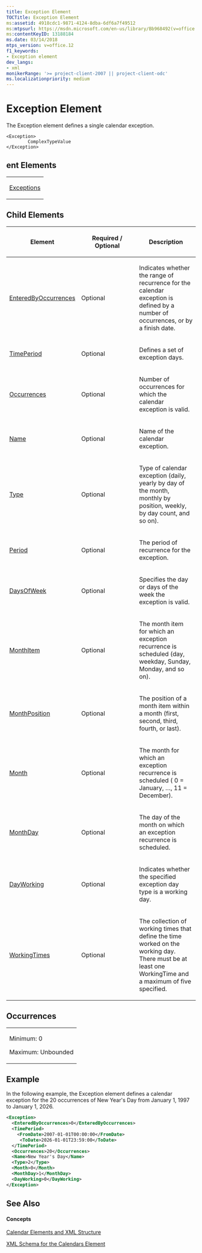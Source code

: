 ```yaml
---
title: Exception Element
TOCTitle: Exception Element
ms:assetid: 4918cdc1-9871-4124-8dba-6df6a7f49512
ms:mtpsurl: https://msdn.microsoft.com/en-us/library/Bb968492(v=office.12)
ms:contentKeyID: 13188184
ms.date: 03/14/2018
mtps_version: v=office.12
f1_keywords:
- Exception element
dev_langs:
- xml
monikerRange: '>= project-client-2007 || project-client-odc'
ms.localizationpriority: medium
---
```


# Exception Element




The Exception element defines a single calendar exception.

    <Exception>
            ComplexTypeValue
    </Exception>

## ent Elements

<table>
<colgroup>
<col style="width: 100%" />
</colgroup>
<tbody>
<tr class="odd">
<td><p><a href="exceptions-element.md">Exceptions</a></p></td>
</tr>
</tbody>
</table>

## Child Elements

<table>
<colgroup>
<col style="width: 33%" />
<col style="width: 33%" />
<col style="width: 33%" />
</colgroup>
<thead>
<tr class="header">
<th><p>Element</p></th>
<th><p>Required / Optional</p></th>
<th><p>Description</p></th>
</tr>
</thead>
<tbody>
<tr class="odd">
<td><p><a href="enteredbyoccurrences-element.md">EnteredByOccurrences</a></p></td>
<td><p>Optional</p></td>
<td><p>Indicates whether the range of recurrence for the calendar exception is defined by a number of occurrences, or by a finish date.</p></td>
</tr>
<tr class="even">
<td><p><a href="timeperiod-element-calendar.md">TimePeriod</a></p></td>
<td><p>Optional</p></td>
<td><p>Defines a set of exception days.</p></td>
</tr>
<tr class="odd">
<td><p><a href="occurrences-element.md">Occurrences</a></p></td>
<td><p>Optional</p></td>
<td><p>Number of occurrences for which the calendar exception is valid.</p></td>
</tr>
<tr class="even">
<td><p><a href="name-element.md">Name</a></p></td>
<td><p>Optional</p></td>
<td><p>Name of the calendar exception.</p></td>
</tr>
<tr class="odd">
<td><p><a href="https://msdn.microsoft.com/en-us/library/office%7cps12con%7c%7e%5chtml%5cdc9db984-4269-46c4-a911-cba802cb3d0a.htm(v=office.12)">Type</a></p></td>
<td><p>Optional</p></td>
<td><p>Type of calendar exception (daily, yearly by day of the month, monthly by position, weekly, by day count, and so on).</p></td>
</tr>
<tr class="even">
<td><p><a href="period-element.md">Period</a></p></td>
<td><p>Optional</p></td>
<td><p>The period of recurrence for the exception.</p></td>
</tr>
<tr class="odd">
<td><p><a href="daysofweek-element.md">DaysOfWeek</a></p></td>
<td><p>Optional</p></td>
<td><p>Specifies the day or days of the week the exception is valid.</p></td>
</tr>
<tr class="even">
<td><p><a href="monthitem-element.md">MonthItem</a></p></td>
<td><p>Optional</p></td>
<td><p>The month item for which an exception recurrence is scheduled (day, weekday, Sunday, Monday, and so on).</p></td>
</tr>
<tr class="odd">
<td><p><a href="monthposition-element.md">MonthPosition</a></p></td>
<td><p>Optional</p></td>
<td><p>The position of a month item within a month (first, second, third, fourth, or last).</p></td>
</tr>
<tr class="even">
<td><p><a href="month-element.md">Month</a></p></td>
<td><p>Optional</p></td>
<td><p>The month for which an exception recurrence is scheduled ( 0 = January, …, 11 = December).</p></td>
</tr>
<tr class="odd">
<td><p><a href="monthday-element.md">MonthDay</a></p></td>
<td><p>Optional</p></td>
<td><p>The day of the month on which an exception recurrence is scheduled.</p></td>
</tr>
<tr class="even">
<td><p><a href="dayworking-element-calendar.md">DayWorking</a></p></td>
<td><p>Optional</p></td>
<td><p>Indicates whether the specified exception day type is a working day.</p></td>
</tr>
<tr class="odd">
<td><p><a href="workingtimes-element-calendar.md">WorkingTimes</a></p></td>
<td><p>Optional</p></td>
<td><p>The collection of working times that define the time worked on the working day. There must be at least one WorkingTime and a maximum of five specified.</p></td>
</tr>
</tbody>
</table>

## Occurrences

<table>
<colgroup>
<col style="width: 100%" />
</colgroup>
<tbody>
<tr class="odd">
<td><p>Minimum: 0</p>
<p>Maximum: Unbounded</p></td>
</tr>
</tbody>
</table>

## Example

In the following example, the Exception element defines a calendar exception for the 20 occurrences of New Year's Day from January 1, 1997 to January 1, 2026.

``` xml
<Exception>
  <EnteredByOccurrences>0</EnteredByOccurrences>
  <TimePeriod>
    <FromDate>2007-01-01T00:00:00</FromDate>
     <ToDate>2026-01-01T23:59:00</ToDate>
  </TimePeriod>
  <Occurrences>20</Occurrences>
  <Name>New Year's Day</Name>
  <Type>2</Type>
  <Month>0</Month>
  <MonthDay>1</MonthDay>
  <DayWorking>0</DayWorking>
</Exception>
```

## See Also

#### Concepts

[Calendar Elements and XML Structure](calendar-elements-and-xml-structure.md)

[XML Schema for the Calendars Element](xml-schema-for-the-calendars-element.md)

